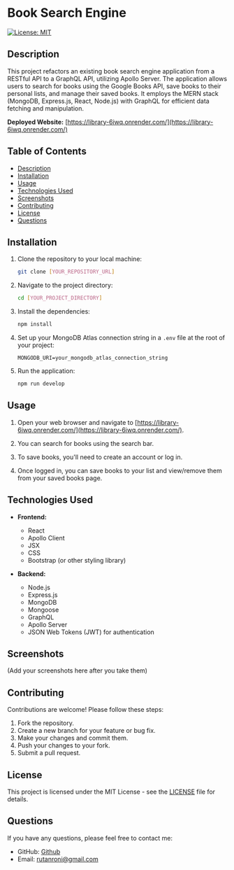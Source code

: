 # Book Search Engine

[![License: MIT](https://img.shields.io/badge/License-MIT-yellow.svg)](https://opensource.org/licenses/MIT)

## Description

This project refactors an existing book search engine application from a RESTful API to a GraphQL API, utilizing Apollo Server. The application allows users to search for books using the Google Books API, save books to their personal lists, and manage their saved books. It employs the MERN stack (MongoDB, Express.js, React, Node.js) with GraphQL for efficient data fetching and manipulation.

**Deployed Website:** [https://library-6iwq.onrender.com/](https://library-6iwq.onrender.com/)

## Table of Contents

- [Description](#description)
- [Installation](#installation)
- [Usage](#usage)
- [Technologies Used](#technologies-used)
- [Screenshots](#screenshots)
- [Contributing](#contributing)
- [License](#license)
- [Questions](#questions)

## Installation

1.  Clone the repository to your local machine:

    ```bash
    git clone [YOUR_REPOSITORY_URL]
    ```

2.  Navigate to the project directory:

    ```bash
    cd [YOUR_PROJECT_DIRECTORY]
    ```

3.  Install the dependencies:

    ```bash
    npm install
    ```

4.  Set up your MongoDB Atlas connection string in a `.env` file at the root of your project:

    ```
    MONGODB_URI=your_mongodb_atlas_connection_string
    ```

5.  Run the application:

    ```bash
    npm run develop
    ```

## Usage

1.  Open your web browser and navigate to [https://library-6iwq.onrender.com/](https://library-6iwq.onrender.com/).

2.  You can search for books using the search bar.

3.  To save books, you'll need to create an account or log in.

4.  Once logged in, you can save books to your list and view/remove them from your saved books page.

## Technologies Used

-   **Frontend:**
    -   React
    -   Apollo Client
    -   JSX
    -   CSS
    -   Bootstrap (or other styling library)

-   **Backend:**
    -   Node.js
    -   Express.js
    -   MongoDB
    -   Mongoose
    -   GraphQL
    -   Apollo Server
    -   JSON Web Tokens (JWT) for authentication

## Screenshots

(Add your screenshots here after you take them)

## Contributing

Contributions are welcome! Please follow these steps:

1.  Fork the repository.
2.  Create a new branch for your feature or bug fix.
3.  Make your changes and commit them.
4.  Push your changes to your fork.
5.  Submit a pull request.

## License

This project is licensed under the MIT License - see the [LICENSE](LICENSE) file for details.

## Questions

If you have any questions, please feel free to contact me:

-   GitHub: [Github](https://github.com/rvrutan)
-   Email: [rutanroni@gmail.com](rutanroni@gmail.com)